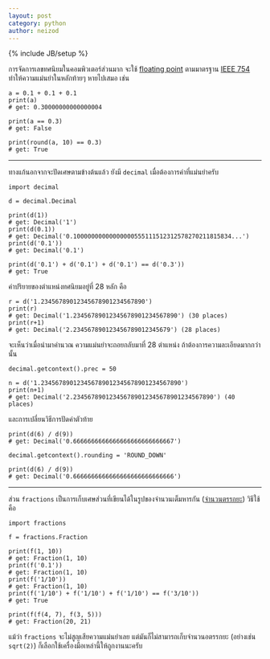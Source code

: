 ```yaml
---
layout: post
category: python
author: neizod
---
```

{% include JB/setup %}

การจัดการเลขทศนิยมในคอมพิวเตอร์ส่วนมาก จะใช้ [floating point](http://en.wikipedia.org/wiki/Floating_point) ตามมาตรฐาน [IEEE 754](http://en.wikipedia.org/wiki/IEEE_754-2008) ทำให้ความแม่นยำในหลักท้ายๆ หายไปเสมอ เช่น

    a = 0.1 + 0.1 + 0.1
    print(a)
    # get: 0.30000000000000004

    print(a == 0.3)
    # get: False

    print(round(a, 10) == 0.3)
    # get: True

---

ทางแก้นอกจากจะปัดเศษตามข้างต้นแล้ว ยังมี `decimal` เมื่อต้องการค่าที่แม่นยำครับ

    import decimal

    d = decimal.Decimal 

    print(d(1))
    # get: Decimal('1')
    print(d(0.1))
    # get: Decimal('0.10000000000000000555111512312578270211815834...')
    print(d('0.1'))
    # get: Decimal('0.1')

    print(d('0.1') + d('0.1') + d('0.1') == d('0.3'))
    # get: True

ค่าปริยายของตำแหน่งทศนิยมอยู่ที่ 28 หลัก คือ

    r = d('1.23456789012345678901234567890')
    print(r)
    # get: Decimal('1.23456789012345678901234567890') (30 places)
    print(r+1)
    # get: Decimal('2.234567890123456789012345679') (28 places)

จะเห็นว่าเมื่อนำมาคำนวณ ความแม่นยำจะถอยกลับมาที่ 28 ตำแหน่ง ถ้าต้องการความละเอียดมากกว่านั้น

    decimal.getcontext().prec = 50

    n = d('1.234567890123456789012345678901234567890')
    print(n+1)
    # get: Decimal('2.234567890123456789012345678901234567890') (40 places)

และการเปลี่ยนวิธีการปัดค่าตัวท้าย

    print(d(6) / d(9))
    # get: Decimal('0.6666666666666666666666666667')

    decimal.getcontext().rounding = 'ROUND_DOWN'

    print(d(6) / d(9))
    # get: Decimal('0.6666666666666666666666666666')

---

ส่วน `fractions` เป็นการเก็บเศษส่วนที่เขียนได้ในรูปของจำนวนเต็มหารกัน ([จำนวนตรรกยะ](http://en.wikipedia.org/wiki/Rational_number)) วิธีใช้คือ

    import fractions

    f = fractions.Fraction

    print(f(1, 10))
    # get: Fraction(1, 10)
    print(f('0.1'))
    # get: Fraction(1, 10)
    print(f('1/10'))
    # get: Fraction(1, 10)
    print(f('1/10') + f('1/10') + f('1/10') == f('3/10'))
    # get: True

    print(f(f(4, 7), f(3, 5)))
    # get: Fraction(20, 21)

แม้ว่า `fractions` จะไม่สูญเสียความแม่นยำเลย แต่มันก็ไม่สามารถเก็บจำนวนอตรรกยะ (อย่างเช่น `sqrt(2)`) ก็เลือกใช้เครื่องมือเหล่านี้ให้ถูกงานนะครับ
